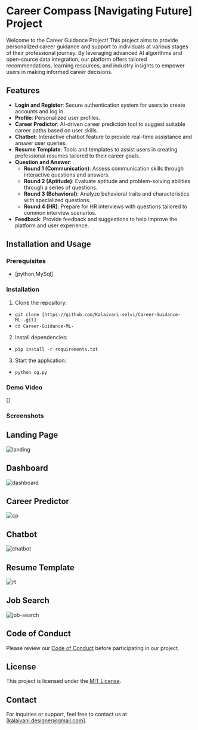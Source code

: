 # Career Compass [Navigating Future] Project

Welcome to the Career Guidance Project! This project aims to provide personalized career guidance and support to individuals at various stages of their professional journey. By leveraging advanced AI algorithms and open-source data integration, our platform offers tailored recommendations, learning resources, and industry insights to empower users in making informed career decisions.

## Features

- **Login and Register**: Secure authentication system for users to create accounts and log in.
- **Profile**: Personalized user profiles.
- **Career Predictor**: AI-driven career prediction tool to suggest suitable career paths based on user skills.
- **Chatbot**: Interactive chatbot feature to provide real-time assistance and answer user queries.
- **Resume Template**: Tools and templates to assist users in creating professional resumes tailored to their career goals.
- **Question and Answer**:
  - **Round 1 (Communication)**: Assess communication skills through interactive questions and answers.
  - **Round 2 (Aptitude)**: Evaluate aptitude and problem-solving abilities through a series of questions.
  - **Round 3 (Behavioral)**: Analyze behavioral traits and characteristics with specialized questions.
  - **Round 4 (HR)**: Prepare for HR interviews with questions tailored to common interview scenarios.
- **Feedback**: Provide feedback and suggestions to help improve the platform and user experience.

## Installation and Usage

### Prerequisites

- [python,MySql]

### Installation

1. Clone the repository:
  - `git clone [https://github.com/Kalaivani-selvi/Career-Guidance-ML-.git]`
  - `cd Career-Guidance-ML-`

2. Install dependencies:
  - `pip install -r requirements.txt`

3. Start the application:
  -  `python cg.py`


### Demo Video

[]

### Screenshots
## Landing Page
![landing](https://github.com/Kalaivani-selvi/Career-Guidance-ML-/assets/131773154/5a09a4f1-c396-4915-85b9-0dea24baa607)
## Dashboard 
![dashboard](https://github.com/Kalaivani-selvi/Career-Guidance-ML-/assets/131773154/95180c34-16ad-4a86-ba6d-1f03958a52fe)
## Career Predictor 
![cp](https://github.com/Kalaivani-selvi/Career-Guidance-ML-/assets/131773154/0b02ac10-7073-40b0-bf89-dcfb43c960de)
## Chatbot
![chatbot](https://github.com/Kalaivani-selvi/Career-Guidance-ML-/assets/131773154/91ff5ee5-2bd1-49bc-a365-105abfe83b55)
## Resume Template
![rt](https://github.com/Kalaivani-selvi/Career-Guidance-ML-/assets/131773154/6278884d-2751-4a48-883d-b9c802b6adaa)
## Job Search
![job-search](https://github.com/Kalaivani-selvi/Career-Guidance-ML-/assets/131773154/438b05e4-9f70-43af-afbe-e03c01270bd3)



## Code of Conduct

Please review our [Code of Conduct](CODE_OF_CONDUCT.md) before participating in our project.

## License

This project is licensed under the [MIT License](LICENSE).

## Contact

For inquiries or support, feel free to contact us at [kalaivani.designer@gmail.com].
